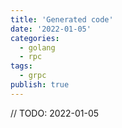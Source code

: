 ```yaml
---
title: 'Generated code'
date: '2022-01-05'
categories:
  - golang
  - rpc
tags:
  - grpc
publish: true
---
```


// TODO: 2022-01-05